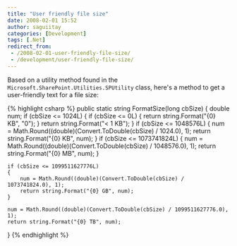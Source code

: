 ```yaml
---
title: "User friendly file size"
date: 2008-02-01 15:52
author: saguiitay
categories: [Development]
tags: [.Net]
redirect_from:
 - /2008-02-01-user-friendly-file-size/
 - /development/user-friendly-file-size/
---
```

Based on a utility method found in the `Microsoft.SharePoint.Utilities.SPUtility` class, here's a method to get a user-friendly text for a file size:

{% highlight csharp %}
public static string FormatSize(long cbSize)
{
    double num;
    if (cbSize <= 1024L)
    {
        if (cbSize <= 0L)
        {
            return string.Format("{0} KB", "0");
        }
        return string.Format("< 1 KB");
    }
    if (cbSize <= 1048576L)
    {
        num = Math.Round((double)(Convert.ToDouble(cbSize) / 1024.0), 1);
        return string.Format("{0} KB", num);
    }
    if (cbSize <= 1073741824L)
    {
        num = Math.Round((double)(Convert.ToDouble(cbSize) / 1048576.0), 1);
        return string.Format("{0} MB", num);
    }

    if (cbSize <= 1099511627776L)
    {
        num = Math.Round((double)(Convert.ToDouble(cbSize) / 1073741824.0), 1);
        return string.Format("{0} GB", num);
    }

    num = Math.Round((double)(Convert.ToDouble(cbSize) / 1099511627776.0), 1);
    return string.Format("{0} TB", num);
}
{% endhighlight %}



